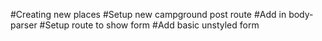 #Creating new places 
    #Setup new campground post route
    #Add in body-parser
    #Setup route to show form
    #Add basic unstyled form